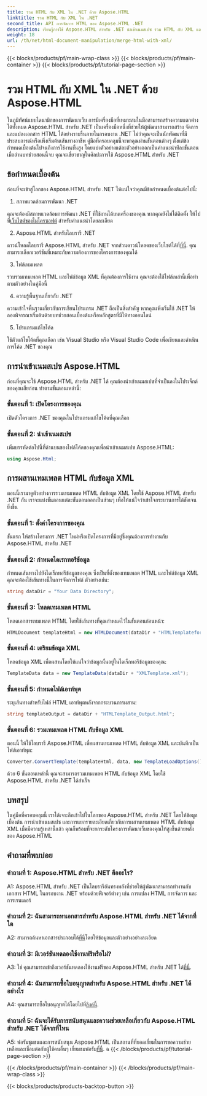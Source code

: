 ```yaml
---
title: รวม HTML กับ XML ใน .NET ด้วย Aspose.HTML
linktitle: รวม HTML กับ XML ใน .NET
second_title: API การจัดการ HTML ของ Aspose.HTML .NET
description: เรียนรู้การใช้ Aspose.HTML สำหรับ .NET นำเข้าเนมสเปซ รวม HTML กับ XML และเพิ่มทักษะการพัฒนาเว็บของคุณด้วยคู่มือที่ครอบคลุมนี้
weight: 18
url: /th/net/html-document-manipulation/merge-html-with-xml/
---
```


{{< blocks/products/pf/main-wrap-class >}}
{{< blocks/products/pf/main-container >}}
{{< blocks/products/pf/tutorial-page-section >}}

# รวม HTML กับ XML ใน .NET ด้วย Aspose.HTML


ในภูมิทัศน์แบบไดนามิกของการพัฒนาเว็บ การมีเครื่องมือที่เหมาะสมในมือสามารถสร้างความแตกต่างได้ทั้งหมด Aspose.HTML สำหรับ .NET เป็นเครื่องมือหนึ่งที่ช่วยให้ผู้พัฒนาสามารถสร้าง จัดการ และแปลงเอกสาร HTML ได้อย่างราบรื่นภายในกรอบงาน .NET ไม่ว่าคุณจะเป็นนักพัฒนาที่มีประสบการณ์หรือเพิ่งเริ่มต้นเส้นทางอาชีพ คู่มือที่ครอบคลุมนี้จะพาคุณผ่านขั้นตอนต่างๆ ตั้งแต่ข้อกำหนดเบื้องต้นไปจนถึงการใช้งานขั้นสูง โดยแบ่งตัวอย่างแต่ละตัวอย่างออกเป็นคำแนะนำทีละขั้นตอน เมื่ออ่านบทช่วยสอนนี้จบ คุณจะเชี่ยวชาญในศิลปะการใช้ Aspose.HTML สำหรับ .NET

## ข้อกำหนดเบื้องต้น

ก่อนที่จะเข้าสู่โลกของ Aspose.HTML สำหรับ .NET ให้แน่ใจว่าคุณมีข้อกำหนดเบื้องต้นต่อไปนี้:

1. สภาพแวดล้อมการพัฒนา .NET

คุณจะต้องมีสภาพแวดล้อมการพัฒนา .NET ที่ใช้งานได้บนเครื่องของคุณ หากคุณยังไม่ได้ติดตั้ง ให้ไปที่[เว็บไซต์ของไมโครซอฟต์](https://docs.microsoft.com/en-us/dotnet/core/install/) สำหรับคำแนะนำโดยละเอียด

2. Aspose.HTML สำหรับไลบรารี .NET

 ดาวน์โหลดไลบรารี Aspose.HTML สำหรับ .NET จากส่วนดาวน์โหลดของเว็บไซต์ได้ที่[ที่นี่](https://releases.aspose.com/html/net/). คุณสามารถเลือกเวอร์ชันที่เหมาะกับความต้องการของโครงการของคุณได้

3. ไฟล์เทมเพลต

รวบรวมเทมเพลต HTML และไฟล์ข้อมูล XML ที่คุณต้องการใช้งาน คุณจะต้องใช้ไฟล์เหล่านี้เพื่อทำตามตัวอย่างในคู่มือนี้

4. ความรู้พื้นฐานเกี่ยวกับ .NET

ความเข้าใจพื้นฐานเกี่ยวกับการเขียนโปรแกรม .NET ถือเป็นสิ่งสำคัญ หากคุณเพิ่งเริ่มใช้ .NET ให้ลองพิจารณาเริ่มต้นด้วยบทช่วยสอนเบื้องต้นหรือหลักสูตรที่มีให้ทางออนไลน์

5. โปรแกรมแก้ไขโค้ด

ใช้ตัวแก้ไขโค้ดที่คุณเลือก เช่น Visual Studio หรือ Visual Studio Code เพื่อเขียนและดำเนินการโค้ด .NET ของคุณ

## การนำเข้าเนมสเปซ Aspose.HTML

ก่อนที่คุณจะใช้ Aspose.HTML สำหรับ .NET ได้ คุณต้องนำเข้าเนมสเปซที่จำเป็นลงในโปรเจ็กต์ของคุณเสียก่อน ทำตามขั้นตอนเหล่านี้:

### ขั้นตอนที่ 1: เปิดโครงการของคุณ

เปิดตัวโครงการ .NET ของคุณในโปรแกรมแก้ไขโค้ดที่คุณเลือก

### ขั้นตอนที่ 2: นำเข้าเนมสเปซ

เพิ่มบรรทัดต่อไปนี้ที่ด้านบนของไฟล์โค้ดของคุณเพื่อนำเข้าเนมสเปซ Aspose.HTML:

```csharp
using Aspose.Html;
```

## การผสานเทมเพลต HTML กับข้อมูล XML

ตอนนี้เรามาดูตัวอย่างการรวมเทมเพลต HTML กับข้อมูล XML โดยใช้ Aspose.HTML สำหรับ .NET กัน เราจะแบ่งขั้นตอนแต่ละขั้นตอนออกเป็นส่วนๆ เพื่อให้แน่ใจว่าเข้าใจกระบวนการได้ชัดเจนยิ่งขึ้น

### ขั้นตอนที่ 1: ตั้งค่าโครงการของคุณ

ขั้นแรก ให้สร้างโครงการ .NET ใหม่หรือเปิดโครงการที่มีอยู่ซึ่งคุณต้องการทำงานกับ Aspose.HTML สำหรับ .NET

### ขั้นตอนที่ 2: กำหนดไดเรกทอรีข้อมูล

กำหนดเส้นทางไปยังไดเร็กทอรีข้อมูลของคุณ ซึ่งเป็นที่ตั้งของเทมเพลต HTML และไฟล์ข้อมูล XML คุณจะต้องใช้เส้นทางนี้ในการจัดการไฟล์ ตัวอย่างเช่น:

```csharp
string dataDir = "Your Data Directory";
```

### ขั้นตอนที่ 3: โหลดเทมเพลต HTML

โหลดเอกสารเทมเพลต HTML โดยใช้เส้นทางที่คุณกำหนดไว้ในขั้นตอนก่อนหน้า:

```csharp
HTMLDocument templateHtml = new HTMLDocument(dataDir + "HTMLTemplateforXML.html");
```

### ขั้นตอนที่ 4: เตรียมข้อมูล XML

โหลดข้อมูล XML เพื่อผสานโดยให้แน่ใจว่าข้อมูลนั้นอยู่ในไดเร็กทอรีข้อมูลของคุณ:

```csharp
TemplateData data = new TemplateData(dataDir + "XMLTemplate.xml");
```

### ขั้นตอนที่ 5: กำหนดไฟล์เอาท์พุต

ระบุเส้นทางสำหรับไฟล์ HTML เอาท์พุตหลังจากกระบวนการผสาน:

```csharp
string templateOutput = dataDir + "HTMLTemplate_Output.html";
```

### ขั้นตอนที่ 6: รวมเทมเพลต HTML กับข้อมูล XML

ตอนนี้ ให้ใช้ไลบรารี Aspose.HTML เพื่อผสานเทมเพลต HTML กับข้อมูล XML และบันทึกเป็นไฟล์เอาท์พุต:

```csharp
Converter.ConvertTemplate(templateHtml, data, new TemplateLoadOptions(), templateOutput);
```

ด้วย 6 ขั้นตอนเหล่านี้ คุณจะสามารถรวมเทมเพลต HTML กับข้อมูล XML โดยใช้ Aspose.HTML สำหรับ .NET ได้สำเร็จ

## บทสรุป

ในคู่มือที่ครอบคลุมนี้ เราได้เจาะลึกเข้าไปในโลกของ Aspose.HTML สำหรับ .NET โดยให้ข้อมูลเบื้องต้น การนำเข้าเนมสเปซ และการแยกรายละเอียดเกี่ยวกับการผสานเทมเพลต HTML กับข้อมูล XML เมื่อมีความรู้เหล่านี้แล้ว คุณก็พร้อมที่จะยกระดับโครงการพัฒนาเว็บของคุณให้สูงขึ้นด้วยพลังของ Aspose.HTML

## คำถามที่พบบ่อย

### คำถามที่ 1: Aspose.HTML สำหรับ .NET คืออะไร?

A1: Aspose.HTML สำหรับ .NET เป็นไลบรารีอันทรงพลังที่ช่วยให้ผู้พัฒนาสามารถทำงานกับเอกสาร HTML ในกรอบงาน .NET พร้อมด้วยฟีเจอร์ต่างๆ เช่น การแปลง HTML การจัดการ และการเรนเดอร์

### คำถามที่ 2: ฉันสามารถหาเอกสารสำหรับ Aspose.HTML สำหรับ .NET ได้จากที่ใด

 A2: สามารถค้นหาเอกสารประกอบได้[ที่นี่](https://reference.aspose.com/html/net/)โดยให้ข้อมูลและตัวอย่างอย่างละเอียด

### คำถามที่ 3: มีเวอร์ชันทดลองใช้งานฟรีหรือไม่?

 A3: ใช่ คุณสามารถเข้าถึงเวอร์ชันทดลองใช้งานฟรีของ Aspose.HTML สำหรับ .NET ได้[ที่นี่](https://releases.aspose.com/).

### คำถามที่ 4: ฉันสามารถซื้อใบอนุญาตสำหรับ Aspose.HTML สำหรับ .NET ได้อย่างไร

 A4: คุณสามารถซื้อใบอนุญาตได้โดยไปที่[ลิงค์นี้](https://purchase.aspose.com/buy).

### คำถามที่ 5: ฉันจะได้รับการสนับสนุนและความช่วยเหลือเกี่ยวกับ Aspose.HTML สำหรับ .NET ได้จากที่ไหน

 A5: ฟอรัมชุมชนและการสนับสนุน Aspose.HTML เป็นสถานที่ที่ยอดเยี่ยมในการขอความช่วยเหลือและเชื่อมต่อกับผู้ใช้คนอื่นๆ เยี่ยมชมฟอรัม[ที่นี่](https://forum.aspose.com/).
ฉ
{{< /blocks/products/pf/tutorial-page-section >}}

{{< /blocks/products/pf/main-container >}}
{{< /blocks/products/pf/main-wrap-class >}}

{{< blocks/products/products-backtop-button >}}

